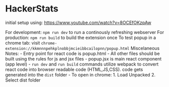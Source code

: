 # HackerStats

initial setup using: https://www.youtube.com/watch?v=8OCEfOKzpAw 




For development: 
    `npm run dev` to run a continously refreshing webserver
For production: 
    `npm run build` to build the extension once
To test popup in a chrome tab:
    visit `chrome-extension://kkmnnnpehkplnobbjmcieibbcailopnn/popup.html`
Miscelaneous Notes:
    - Entry point for react code is popup.html 
    - All other files should be built using  the rules for js and jsx files 
    - popup.jsx is main react component (app level)
    - `run dev` and `run build` commands utilize webpack to convert react code into browser readable code (HTML,JS,CSS). code gets generated into the `dist` folder 
    - To open in chrome: 
        1. Load Unpacked
        2. Select dist folder


